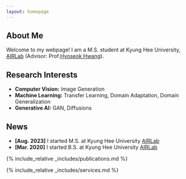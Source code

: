 ```yaml
---
layout: homepage
---
```


## About Me

Welcome to my webpage!
I am a M.S. student at Kyung Hee University, [AIRLab](http://airlab.khu.ac.kr/) (Advisor: Prof.[Hyoseok Hwang](https://sites.google.com/view/hyoseok-hwang)).

## Research Interests

- **Computer Vision:** Image Generation
- **Machine Learning:** Transfer Learning, Domain Adaptation, Domain Generalization
- **Generative AI:** GAN, Diffusions

## News

- **[Aug. 2023]** I started M.S. at Kyung Hee University [AIRLab](http://airlab.khu.ac.kr/)
- **[Mar. 2020]** I started B.S. at Kyung Hee University [AIRLab](http://airlab.khu.ac.kr/)

{% include_relative _includes/publications.md %}

{% include_relative _includes/services.md %}
